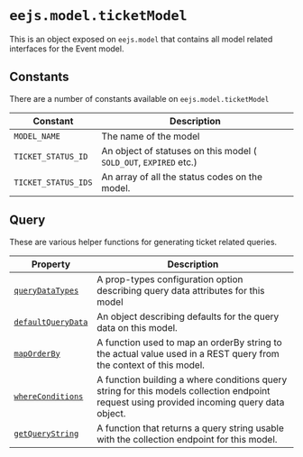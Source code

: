 # `eejs.model.ticketModel`

This is an object exposed on `eejs.model` that contains all model related interfaces for the Event model.

## Constants

There are a number of constants available on `eejs.model.ticketModel`

| Constant           | Description                                                      |
| -------------------| -----------------------------------------------------------------|
| `MODEL_NAME`       | The name of the model                                            |
| `TICKET_STATUS_ID` | An object of statuses on this model ( `SOLD_OUT`, `EXPIRED` etc.)| 
| `TICKET_STATUS_IDS`| An array of all the status codes on the model.                   |


## Query

These are various helper functions for generating ticket related queries.

| Property                                                                        |  Description                                                                                                                                |
| --------------------------------------------------------------------------------| ------------------------------------------------------------------------------------------------------------------------------------------- |
| [`queryDataTypes`](./query.md#eejsmodelticketmodelquerydatatypes)             |  A prop-types configuration option describing query data attributes for this model                                                          |
| [`defaultQueryData`](./query.md#eejsmodelticketmodeldefaultquerydata)         |  An object describing defaults for the query data on this model.                                                                            |
| [`mapOrderBy`](./query.md#eejsmodelticketmodelmaporderby-orderby-)            |  A function used to map an orderBy string to the actual value used in a REST query from the context of this model.                          |
| [`whereConditions`](./query.md#eejsmodelticketmodelwhereconditions-querydata-)|  A function building a where conditions query string for this models collection endpoint request using provided incoming query data object. |
| [`getQueryString`](./query.md#eejsmodelticketmodelgetquerystring-querydata---)|  A function that returns a query string usable with the collection endpoint for this model.                                                 |